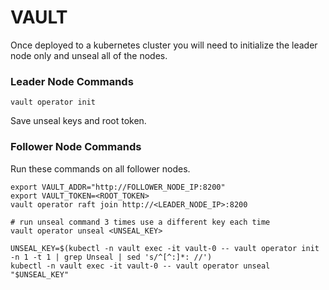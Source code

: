 # VAULT

Once deployed to a kubernetes cluster you will need to initialize the leader node only and unseal all of the nodes.

### Leader Node Commands
```shell
vault operator init
```

Save unseal keys and root token.


### Follower Node Commands
Run these commands on all follower nodes.
```shell
export VAULT_ADDR="http://FOLLOWER_NODE_IP:8200"
export VAULT_TOKEN=<ROOT_TOKEN>
vault operator raft join http://<LEADER_NODE_IP>:8200

# run unseal command 3 times use a different key each time
vault operator unseal <UNSEAL_KEY>
```


```shell
UNSEAL_KEY=$(kubectl -n vault exec -it vault-0 -- vault operator init -n 1 -t 1 | grep Unseal | sed 's/^[^:]*: //')
kubectl -n vault exec -it vault-0 -- vault operator unseal "$UNSEAL_KEY"
```